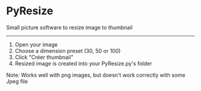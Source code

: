 # PyResize
Small picture software to resize image to thumbnail

------------------------------------

1. Open your image
2. Choose a dimension preset (30, 50 or 100)
3. Click "Créer thumbnail"
4. Resized image is created into your PyResize.py's folder

Note: Works well with png images, but doesn't work correctly with
some Jpeg file
